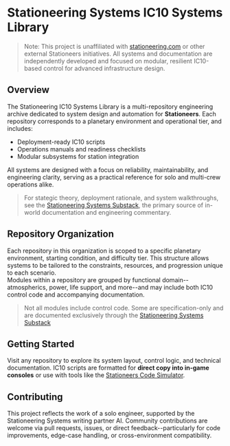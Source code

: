 # Stationeering Systems IC10 Systems Library

> Note: This project is unaffiliated with [stationeering.com](https://stationeering.com) or other external Stationeers initiatives.  All systems and documentation are independently developed and focused on modular, resilient IC10-based control for advanced infrastructure design.

## Overview
The Stationeering IC10 Systems Library is a multi-repository engineering archive dedicated to system design and automation for **Stationeers**.  Each repository corresponds to a planetary environment and operational tier, and includes:

* Deployment-ready IC10 scripts
* Operations manuals and readiness checklists
* Modular subsystems for station integration

All systems are designed with a focus on reliability, maintainability, and engineering clarity, serving as a practical reference for solo and multi-crew operations alike.

> For stategic theory, deployment rationale, and system walkthroughs, see the [Stationeering Systems Substack](https://stationeering.substack.com), the primary source of in-world documentation and engineering commentary.

## Repository Organization
Each repository in this organization is scoped to a specific planetary environment, starting condition, and difficulty tier.  This structure allows systems to be tailored to the constraints, resources, and progression unique to each scenario.  
Modules within a repository are grouped by functional domain--atmospherics, power, life support, and more--and may include both IC10 control code and accompanying documentation.
> Not all modules include control code.  Some are specification-only and are documented exclusively through the [Stationeering Systems Substack](https://stationeering.substack.com)

## Getting Started
Visit any repository to explore its system layout, control logic, and technical documentation.  IC10 scripts are formatted for **direct copy into in-game consoles** or use with tools like the [Stationeers Code Simulator](ic10.dev).

## Contributing
This project reflects the work of a solo engineer, supported by the Stationeering Systems writing partner AI.  Community contributions are welcome via pull requests, issues, or direct feedback--particularly for code improvements, edge-case handling, or cross-environment compatibility.
